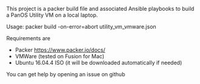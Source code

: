 This project is a packer build file and associated Ansible playbooks 
to build a PanOS Utility VM on a local laptop.

Usage: packer build -on-error=abort utility_vm_vmware.json

Requirements are 
 - Packer https://www.packer.io/docs/
 - VMWare (tested on Fusion for Mac)
 - Ubuntu 16.04.4 ISO (it will be downloaded automatically if needed)

You can get help by opening an issue on github
